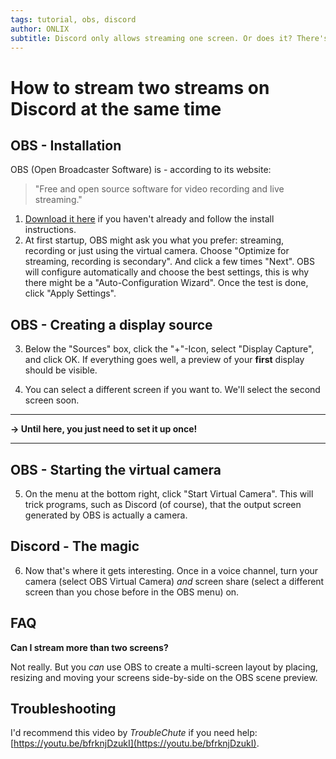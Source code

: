 ```yaml
---
tags: tutorial, obs, discord
author: ONLIX
subtitle: Discord only allows streaming one screen. Or does it? There's a workaround for that!
---
```


# How to stream two streams on Discord at the same time
## OBS - Installation
OBS (Open Broadcaster Software) is - according to its website:
> "Free and open source software for video recording and live streaming."

1. [Download it here](https://obsproject.com/) if you haven't already and follow the install instructions.
2. At first startup, OBS might ask you what you prefer: streaming, recording or just using the virtual camera. Choose "Optimize for streaming, recording is secondary". And click a few times "Next". OBS will configure automatically and choose the best settings, this is why there might be a "Auto-Configuration Wizard". Once the test is done, click "Apply Settings".

## OBS - Creating a display source

3. Below the "Sources" box, click the "+"-Icon, select "Display Capture", and click OK. If everything goes well, a preview of your **first** display should be visible. 

4. You can select a different screen if you want to. We'll select the second screen soon.

***
**→ Until here, you just need to set it up once!**
***

## OBS - Starting the virtual camera
5. On the menu at the bottom right, click "Start Virtual Camera". This will trick programs, such as Discord (of course), that the output screen generated by OBS is actually a camera.

## Discord - The magic
6. Now that's where it gets interesting. Once in a voice channel, turn your camera (select OBS Virtual Camera) *and* screen share (select a different screen than you chose before in the OBS menu) on. 

## FAQ
**Can I stream more than two screens?**

Not really. But you *can* use OBS to create a multi-screen layout by placing, resizing and moving your screens side-by-side on the OBS scene preview.

## Troubleshooting
I'd recommend this video by *TroubleChute* if you need help: [https://youtu.be/bfrknjDzukI](https://youtu.be/bfrknjDzukI).
